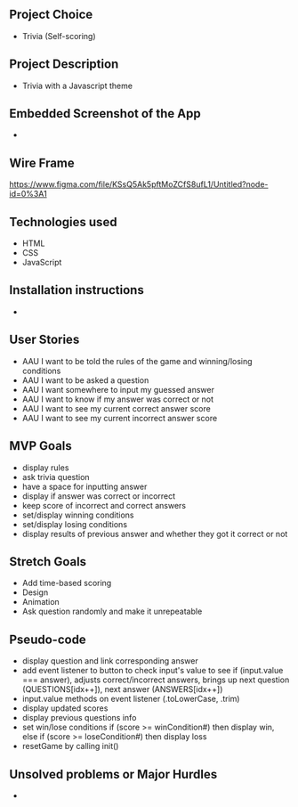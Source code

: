 ## Project Choice

- Trivia (Self-scoring)

## Project Description

- Trivia with a Javascript theme

## Embedded Screenshot of the App

- 

## Wire Frame

https://www.figma.com/file/KSsQ5Ak5pftMoZCfS8ufL1/Untitled?node-id=0%3A1

## Technologies used

- HTML
- CSS
- JavaScript

## Installation instructions

- 

## User Stories

- AAU I want to be told the rules of the game and winning/losing conditions
- AAU I want to be asked a question
- AAU I want somewhere to input my guessed answer
- AAU I want to know if my answer was correct or not
- AAU I want to see my current correct answer score
- AAU I want to see my current incorrect answer score

## MVP Goals

- display rules
- ask trivia question
- have a space for inputting answer
- display if answer was correct or incorrect
- keep score of incorrect and correct answers
- set/display winning conditions
- set/display losing conditions
- display results of previous answer and whether they got it correct or not

## Stretch Goals

- Add time-based scoring
- Design
- Animation
- Ask question randomly and make it unrepeatable


## Pseudo-code

<!-- - create div for rules, score, last answer, & correctness, input/input button, question, & reset button with classes -->
<!-- - define questions/answers, correct/incorrect count, current idx, score, win/lose count -->
<!-- - cache divs by id -->
- display question and link corresponding answer
- add event listener to button to check input's value to see if (input.value === answer), adjusts correct/incorrect answers, brings up next question (QUESTIONS[idx++]), next answer (ANSWERS[idx++])
- input.value methods on event listener (.toLowerCase, .trim)
- display updated scores
- display previous questions info
- set win/lose conditions if (score >= winCondition#) then display win, else if (score >= loseCondition#) then display loss 
- resetGame by calling init()

## Unsolved problems or Major Hurdles

- 